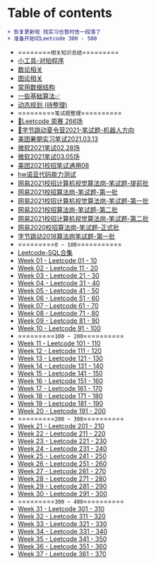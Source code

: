 <!--
 * @Description: Catalogue
 * @Versions: 
 * @Author: Vernon Cui
 * @Github: https://github.com/vernon97
 * @Date: 2020-11-20 19:46:01
 * @LastEditors: Vernon Cui
 * @LastEditTime: 2021-06-29 00:43:13
 * @FilePath: /.leetcode/Users/vernon/Leetcode-notes/README.md
-->
# Table of contents

```diff
+ 恢复更新啦 找实习也暂时告一段落了
+ 准备开始切Leetcode 300 - 500
```

* ========`相关知识总结`=========
* [小工具-对拍程序](algorithms/小工具-对拍程序.md)
* [数论相关](algorithms/数论.md)
* [图论相关](algorithms/图论.md)
* [常用数据结构](algorithms/常用数据结构.md)
* [一些基础算法✅](algorithms/基础算法.md)
* [动态规划 (待整理)](algorithms/动态规划.md)
* =========`笔试题整理`==========
* [🍑Leetcode 周赛 266场](codingtests/Leetcode-266周赛.md)
* [🤖字节跳动夏令营2021-笔试题-机器人方向](codingtests/字节跳动-夏令营笔试-1.md)
* [美团暑期实习笔试2021.03.13](codingtests/美团暑期实习.md)
* [微软2021笔试02.28场](codingtests/微软暑期实习笔试2021.02.26.md)
* [微软2021笔试03.05场](codingtests/微软暑期实习笔试2021.03.05.md)
* [美团2021校招笔试通用08](codingtests/美团2021笔试通用卷08.md)
* [hw诺亚代码能力测试](codingtests/华为诺亚方舟实验室-CodingTest.md)
* [网易2021校招计算机视觉算法岗-笔试题-提前批](codingtests/网易2021算法-提前批.md)
* [网易2021校招算法岗-笔试题-第一批](codingtests/网易2021算法02.md)
* [网易2021校招计算机视觉算法岗-笔试题-第一批](codingtests/网易2021计算机视觉02.md)
* [网易2021校招算法岗-笔试题-第二批](codingtests/网易2021算法.md)
* [网易2021校招计算机视觉算法岗-笔试题-第二批](codingtests/网易2021计算机视觉.md)
* [网易2020校招算法岗-笔试题-正式批](codingtests/网易2020算法.md)
* [字节跳动2018算法岗笔试题-第一批](codingtests/字节跳动-算法.md)
* =========`0 ~ 100`===========
* [Leetcode-SQL合集](notes/SQL题目合集.md)
* [Week 01 - Leetcode 01 - 10](notes/week01.md)
* [Week 02 - Leetcode 11 - 20](notes/week02.md)
* [Week 03 - Leetcode 21 - 30](notes/week03.md)
* [Week 04 - Leetcode 31 - 40](notes/week04.md)
* [Week 05 - Leetcode 41 - 50](notes/week05.md)
* [Week 06 - Leetcode 51 - 60](notes/week06.md) 
* [Week 07 - Leetcode 61 - 70](notes/week07.md)
* [Week 08 - Leetcode 71 - 80](notes/week08.md)
* [Week 09 - Leetcode 81 - 90](notes/week09.md)
* [Week 10 - Leetcode 91 - 100](notes/week10.md)
* =========`100 ~ 200`==========
* [Week 11 - Leetcode 101 - 110](notes/week11.md)
* [Week 12 - Leetcode 111 - 120](notes/week12.md)
* [Week 13 - Leetcode 121 - 130](notes/week13.md) 
* [Week 14 - Leetcode 131 - 140](notes/week14.md)
* [Week 15 - Leetcode 141 - 150](notes/week15.md) 
* [Week 16 - Leetcode 151 - 160](notes/week16.md)
* [Week 17 - Leetcode 161 - 170](notes/week17.md)
* [Week 18 - Leetcode 171 - 180](notes/week18.md)
* [Week 19 - Leetcode 181 - 190](notes/week19.md)
* [Week 20 - Leetcode 191 - 200](notes/week20.md) 
* =========`200 ~ 300`==========
* [Week 21 - Leetcode 201 - 210](notes/week21.md)
* [Week 22 - Leetcode 211 - 220](notes/week22.md)
* [Week 23 - Leetcode 221 - 230](notes/week23.md)
* [Week 24 - Leetcode 231 - 240](notes/week24.md)
* [Week 25 - Leetcode 241 - 250](notes/week25.md)
* [Week 26 - Leetcode 251 - 260](notes/week26.md)
* [Week 27 - Leetcode 261 - 270](notes/week27.md)
* [Week 28 - Leetcode 271 - 280](notes/week28.md)
* [Week 29 - Leetcode 281 - 290](notes/week29.md)
* [Week 30 - Leetcode 291 - 300](notes/week30.md)
* =========`300 ~ 400`==========
* [Week 31 - Leetcode 301 - 310](notes/week31.md)
* [Week 32 - Leetcode 311 - 320](notes/week32.md)
* [Week 33 - Leetcode 321 - 330](notes/week33.md)
* [Week 34 - Leetcode 331 - 340](notes/week34.md)
* [Week 35 - Leetcode 341 - 350](notes/week35.md)
* [Week 36 - Leetcode 351 - 360](notes/week36.md)
* [Week 37 - Leetcode 361 - 370](notes/week37.md)